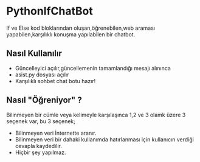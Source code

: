 # PythonIfChatBot
If ve Else kod bloklarından oluşan,öğrenebilen,web araması yapabilen,karşılıklı konuşma yapılabilen bir chatbot. 


## Nasıl Kullanılır
* Güncelleyici açılır,güncellemenin tamamlandığı mesajı alınınca
* asist.py dosyası açılır
* Karşılıklı sohbet chat botu hazır!


## Nasıl "Öğreniyor" ?
Bilinmeyen bir cümle veya kelimeyle karşılaşınca 1,2 ve 3 olamk üzere 3 seçenek var, bu 3 seçenek;
* Bilinmeyen veri İnternette aranır.
* Bilinmeyen veri bir dahaki kullanımda hatırlanması için kullanıcın verdiği cevapla kaydedilir.
* Hiçbir şey yapılmaz.
